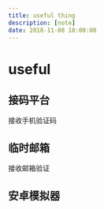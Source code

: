 ```yaml
---
title: useful thing
description: [note]
date: 2018-11-08 18:00:00
---
```


# useful

## 接码平台

接收手机验证码

## 临时邮箱

接收邮箱验证

## 安卓模拟器

